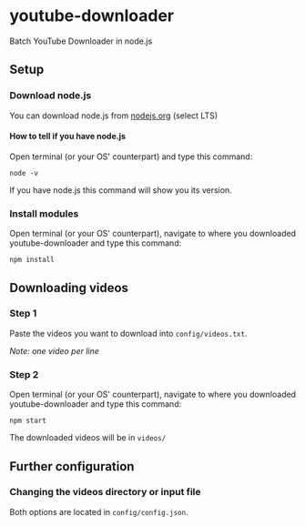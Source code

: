 # youtube-downloader
Batch YouTube Downloader in node.js

## Setup

### Download node.js

You can download node.js from [nodejs.org](https://nodejs.org/en/) (select LTS)

#### How to tell if you have node.js

Open terminal (or your OS' counterpart) and type this command:

    node -v
    
If you have node.js this command will show you its version.

### Install modules

Open terminal (or your OS' counterpart), navigate to where you downloaded youtube-downloader and type this command:

    npm install

## Downloading videos

### Step 1

Paste the videos you want to download into ```config/videos.txt```.

*Note: one video per line*

### Step 2

Open terminal (or your OS' counterpart), navigate to where you downloaded youtube-downloader and type this command:

    npm start

The downloaded videos will be in ```videos/```

## Further configuration

### Changing the videos directory or input file

Both options are located in ```config/config.json```.

